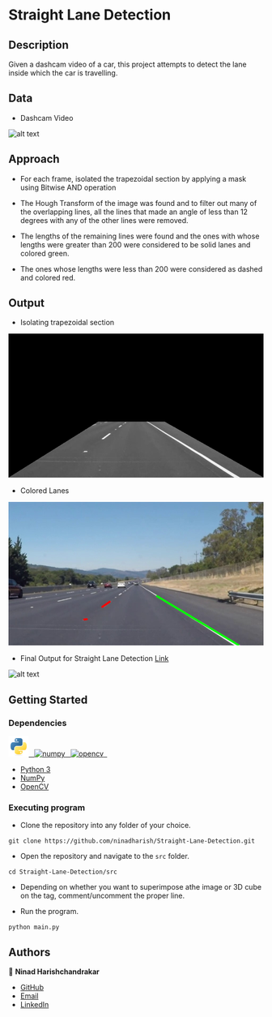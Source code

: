 # Straight Lane Detection

## Description

Given a dashcam video of a car, this project attempts to detect the lane inside which the car is travelling.


## Data

* Dashcam Video

![alt text](/data/data.gif)


## Approach

* For each frame, isolated the trapezoidal section by applying a mask using Bitwise AND operation

* The Hough Transform of the image was found and to filter out many of the overlapping lines, all the lines that made an angle of less than 12 degrees with any of the other lines were removed.

* The lengths of the remaining lines were found and the ones with whose lengths were greater than 200 were considered to be solid lanes and colored green.

* The ones whose lengths were less than 200 were considered as dashed and colored red.


## Output

* Isolating trapezoidal section

![alt text](/output/out1.jpg)

* Colored Lanes

![alt text](/output/out2.jpg)

* Final Output for Straight Lane Detection [Link](https://drive.google.com/file/d/1v8kkR4LeNifDvQGzbkCY7HUPcyHfM6hn/view?usp=sharing)

![alt text](/output/outvid.gif)


## Getting Started

### Dependencies

<p align="left"> 
<a href="https://www.python.org" target="_blank" rel="noreferrer"> <img src="https://raw.githubusercontent.com/devicons/devicon/master/icons/python/python-original.svg" alt="python" width="40" height="40"/>&ensp; </a>
<a href="https://numpy.org/" target="_blank" rel="noreferrer"> <img src="https://www.codebykelvin.com/learning/python/data-science/numpy-series/cover-numpy.png" alt="numpy" width="40" height="40"/>&ensp; </a>
<a href="https://opencv.org/" target="_blank" rel="noreferrer"> <img src="https://avatars.githubusercontent.com/u/5009934?v=4&s=400" alt="opencv" width="40" height="40"/>&ensp; </a>

* [Python 3](https://www.python.org/)
* [NumPy](https://numpy.org/)
* [OpenCV](https://opencv.org/)


### Executing program

* Clone the repository into any folder of your choice.
```
git clone https://github.com/ninadharish/Straight-Lane-Detection.git
```

* Open the repository and navigate to the `src` folder.
```
cd Straight-Lane-Detection/src
```
* Depending on whether you want to superimpose athe image or 3D cube on the tag, comment/uncomment the proper line.

* Run the program.
```
python main.py
```


## Authors

👤 **Ninad Harishchandrakar**

* [GitHub](https://github.com/ninadharish)
* [Email](mailto:ninad.harish@gmail.com)
* [LinkedIn](https://linkedin.com/in/ninadharish)